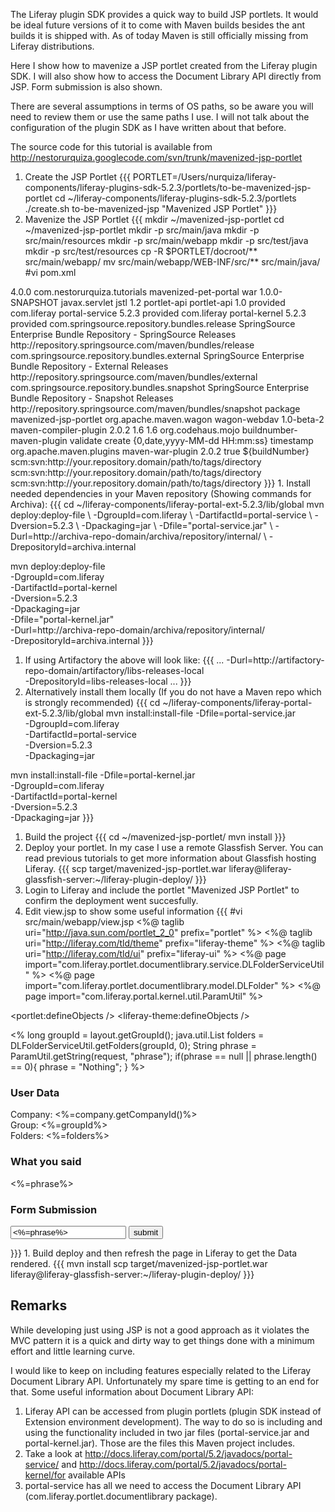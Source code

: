 The Liferay plugin SDK provides a quick way to build JSP portlets. It would be ideal future versions of it to come with Maven builds besides the ant builds it is shipped with. As of today Maven is still officially missing from Liferay distributions.

Here I show how to mavenize a JSP portlet created from the Liferay plugin SDK. I will also show how to access the Document Library API directly from JSP. Form submission is also shown.

There are several assumptions in terms of OS paths, so be aware you will need to review them or use the same paths I use. I will not talk about the configuration of the plugin SDK as I have written about that before.

The source code for this tutorial is available from http://nestorurquiza.googlecode.com/svn/trunk/mavenized-jsp-portlet

 1. Create the JSP Portlet
 {{{
PORTLET=/Users/nurquiza/liferay-components/liferay-plugins-sdk-5.2.3/portlets/to-be-mavenized-jsp-portlet
cd ~/liferay-components/liferay-plugins-sdk-5.2.3/portlets
./create.sh to-be-mavenized-jsp "Mavenized JSP Portlet"
 }}}
 1. Mavenize the JSP Portlet
 {{{ 
mkdir ~/mavenized-jsp-portlet
cd ~/mavenized-jsp-portlet
mkdir -p src/main/java
mkdir -p src/main/resources
mkdir -p src/main/webapp
mkdir -p src/test/java
mkdir -p src/test/resources
cp -R $PORTLET/docroot/** src/main/webapp/
mv src/main/webapp/WEB-INF/src/** src/main/java/
#vi pom.xml
<?xml version="1.0"?>
<project xmlns="http://maven.apache.org/POM/4.0.0" xmlns:xsi="http://www.w3.org/2001/XMLSchema-instance" xsi:schemaLocation="http://maven.apache.org/POM/4.0.0 http://maven.apache.org/maven-v4_0_0.xsd">
	<modelVersion>4.0.0</modelVersion>
	<groupId>com.nestorurquiza.tutorials</groupId>
	<artifactId>mavenized-pet-portal</artifactId>
	<packaging>war</packaging>
	<version>1.0.0-SNAPSHOT</version>
	<dependencies>
		<dependency>
			<groupId>javax.servlet</groupId>
			<artifactId>jstl</artifactId>
			<version>1.2</version>
		</dependency>
<!-- Provided dependencies -->
		<dependency>
			<groupId>portlet-api</groupId>
			<artifactId>portlet-api</artifactId>
			<version>1.0</version>
			<scope>provided</scope>
		</dependency>
		<dependency>
			<groupId>com.liferay</groupId>
			<artifactId>portal-service</artifactId>
			<version>5.2.3</version>
			<scope>provided</scope>
		</dependency>
		<dependency>
			<groupId>com.liferay</groupId>
			<artifactId>portal-kernel</artifactId>
			<version>5.2.3</version>
			<scope>provided</scope>
		</dependency>
	</dependencies>
	<repositories>
		<repository>
			<id>com.springsource.repository.bundles.release</id>
			<name>SpringSource Enterprise Bundle Repository - SpringSource Releases</name>
			<url>http://repository.springsource.com/maven/bundles/release</url>
		</repository>
		<repository>
			<id>com.springsource.repository.bundles.external</id>
			<name>SpringSource Enterprise Bundle Repository - External Releases</name>
			<url>http://repository.springsource.com/maven/bundles/external</url>
		</repository>
		<repository>
			<id>com.springsource.repository.bundles.snapshot</id>
			<name>SpringSource Enterprise Bundle Repository - Snapshot Releases</name>
			<url>http://repository.springsource.com/maven/bundles/snapshot</url>
		</repository>
	</repositories>
	<build>
		<defaultGoal>package</defaultGoal>
		<finalName>mavenized-jsp-portlet</finalName>
		<extensions>
			<extension>
				<groupId>org.apache.maven.wagon</groupId>
				<artifactId>wagon-webdav</artifactId>
				<version>1.0-beta-2</version>
			</extension>
		</extensions>
		<plugins>
			<plugin>
				<artifactId>maven-compiler-plugin</artifactId>
				<version>2.0.2</version>
				<configuration>
					<source>1.6</source>
					<target>1.6</target>
				</configuration>
			</plugin>
			<plugin>
				<groupId>org.codehaus.mojo</groupId>
				<artifactId>buildnumber-maven-plugin</artifactId>
				<executions>
					<execution>
						<phase>validate</phase>
						<goals>
							<goal>create</goal>
						</goals>
					</execution>
				</executions>
				<configuration>
					<format>{0,date,yyyy-MM-dd HH:mm:ss}</format>
					<items>
						<item>timestamp</item>
					</items>
				</configuration>
			</plugin>
			<plugin>
				<groupId>org.apache.maven.plugins</groupId>
				<artifactId>maven-war-plugin</artifactId>
				<version>2.0.2</version>
				<configuration>
					<archive>
						<manifest>
							<addDefaultImplementationEntries>true</addDefaultImplementationEntries>
						</manifest>
						<manifestEntries>
							<Implementation-Build>${buildNumber}</Implementation-Build>
						</manifestEntries>
					</archive>
				</configuration>
			</plugin>
		</plugins>
	</build>
	<scm>
		<connection>scm:svn:http://your.repository.domain/path/to/tags/directory</connection>
		<developerConnection>scm:svn:http://your.repository.domain/path/to/tags/directory</developerConnection>
		<url>scm:svn:http://your.repository.domain/path/to/tags/directory</url>
	</scm>
</project>
 }}}
 1. Install needed dependencies in your Maven repository (Showing commands for Archiva):
 {{{
cd ~/liferay-components/liferay-portal-ext-5.2.3/lib/global
mvn deploy:deploy-file \
	-DgroupId=com.liferay \
	-DartifactId=portal-service \
	-Dversion=5.2.3 \
	-Dpackaging=jar \
	-Dfile="portal-service.jar" \
	-Durl=http://archiva-repo-domain/archiva/repository/internal/ \
	-DrepositoryId=archiva.internal

mvn deploy:deploy-file \
	-DgroupId=com.liferay \
	-DartifactId=portal-kernel \
	-Dversion=5.2.3 \
	-Dpackaging=jar \
	-Dfile="portal-kernel.jar" \
	-Durl=http://archiva-repo-domain/archiva/repository/internal/ \
	-DrepositoryId=archiva.internal
 }}}
 1. If using Artifactory the above will look like: 
 {{{
 ...
 -Durl=http://artifactory-repo-domain/artifactory/libs-releases-local \
 -DrepositoryId=libs-releases-local
 ...
 }}}
 1. Alternatively install them locally (If you do not have a Maven repo which is strongly recommended)
 {{{
cd ~/liferay-components/liferay-portal-ext-5.2.3/lib/global
mvn install:install-file -Dfile=portal-service.jar \
  -DgroupId=com.liferay \
  -DartifactId=portal-service \
  -Dversion=5.2.3 \
  -Dpackaging=jar

mvn install:install-file -Dfile=portal-kernel.jar \
  -DgroupId=com.liferay \
  -DartifactId=portal-kernel \
  -Dversion=5.2.3 \
  -Dpackaging=jar
 }}}
 1. Build the project
 {{{
cd ~/mavenized-jsp-portlet/
mvn install
 }}}
 1. Deploy your portlet. In my case I use a remote Glassfish Server. You can read previous tutorials to get more information about Glassfish hosting Liferay.
 {{{
scp target/mavenized-jsp-portlet.war liferay@liferay-glassfish-server:~/liferay-plugin-deploy/
 }}}
 1. Login to Liferay and include the portlet "Mavenized JSP Portlet" to confirm the deployment went succesfully.
 1. Edit view.jsp to show some useful information
 {{{
#vi src/main/webapp/view.jsp 
<%@ taglib uri="http://java.sun.com/portlet_2_0" prefix="portlet" %>
<%@ taglib uri="http://liferay.com/tld/theme" prefix="liferay-theme" %>
<%@ taglib uri="http://liferay.com/tld/ui" prefix="liferay-ui" %>
<%@ page import="com.liferay.portlet.documentlibrary.service.DLFolderServiceUtil" %>
<%@ page import="com.liferay.portlet.documentlibrary.model.DLFolder" %>
<%@ page import="com.liferay.portal.kernel.util.ParamUtil" %>

<portlet:defineObjects />
<liferay-theme:defineObjects />

<%
long groupId = layout.getGroupId();
java.util.List<DLFolder> folders = DLFolderServiceUtil.getFolders(groupId, 0);
String phrase = ParamUtil.getString(request, "phrase");
if(phrase == null || phrase.length() == 0){
  phrase = "Nothing";
}
%>

<h3>User Data</h3>
<div><liferay-ui:user-display userId="<%= user.getUserId() %>" /></div>
<div>Company: <%=company.getCompanyId()%> </div>
<div>Group: <%=groupId%> </div>
<div>Folders: <%=folders%> </div>

<h3>What you said</h3>
<%=phrase%>

<h3>Form Submission</h3>
<form name="testForm" action="<portlet:renderURL/>" method="post">
  <input type="text" name="phrase" value="<%=phrase%>">
  <input type="submit" name="submit" value="submit">
</form>
 }}}
 1. Build deploy and then refresh the page in Liferay to get the Data rendered.
 {{{
mvn install
scp target/mavenized-jsp-portlet.war liferay@liferay-glassfish-server:~/liferay-plugin-deploy/
 }}}

## Remarks

While developing just using JSP is not a good approach as it violates the MVC pattern it is a quick and dirty way to get things done with a minimum effort and little learning curve. 

I would like to keep on including features especially related to the Liferay Document Library API. Unfortunately my spare time is getting to an end for that. Some useful information about Document Library API:

 1. Liferay API can be accessed from plugin portlets (plugin SDK instead of Extension environment development). The way to do so is including and using the functionality included in two jar files (portal-service.jar and portal-kernel.jar). Those are the files this Maven project includes.
 1. Take a look at http://docs.liferay.com/portal/5.2/javadocs/portal-service/ and http://docs.liferay.com/portal/5.2/javadocs/portal-kernel/for available APIs
 1. portal-service has all we need to access the Document Library API (com.liferay.portlet.documentlibrary package).